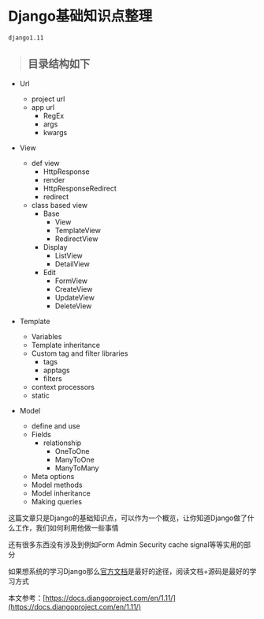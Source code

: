 # Django基础知识点整理

`django1.11`

> ## 目录结构如下

- Url
    - project url
    - app url
        - RegEx
        - args
        - kwargs

- View
    - def view
        - HttpResponse
        - render
        - HttpResponseRedirect
        - redirect
    - class based view
        - Base
            - View
            - TemplateView
            - RedirectView
        - Display
            - ListView
            - DetailView
        - Edit
            - FormView
            - CreateView
            - UpdateView
            - DeleteView
- Template
    - Variables
    - Template inheritance
    - Custom tag and filter libraries
        - tags
        - apptags
        - filters
    - context processors
    - static
- Model
    - define and use
    - Fields
        - relationship
            - OneToOne
            - ManyToOne
            - ManyToMany
    - Meta options
    - Model methods
    - Model inheritance
    - Making queries



这篇文章只是Django的基础知识点，可以作为一个概览，让你知道Django做了什么工作，我们如何利用他做一些事情

还有很多东西没有涉及到例如Form Admin Security cache signal等等实用的部分

如果想系统的学习Django那么[官方文档](https://docs.djangoproject.com/en/1.11/)是最好的途径，阅读文档+源码是最好的学习方式


本文参考：[https://docs.djangoproject.com/en/1.11/](https://docs.djangoproject.com/en/1.11/)
